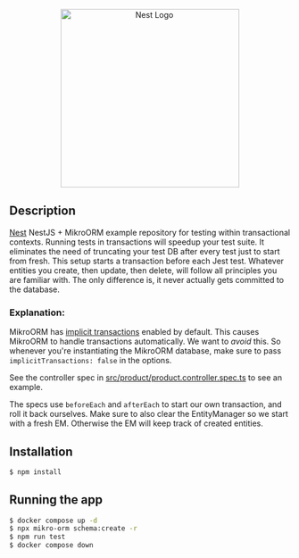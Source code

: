 <p align="center">
  <a href="http://nestjs.com/" target="blank"><img src="https://nestjs.com/img/logo_text.svg" width="320" alt="Nest Logo" /></a>
</p>

## Description

[Nest](https://github.com/nestjs/nest) NestJS + MikroORM example repository for testing within transactional contexts.
Running tests in transactions will speedup your test suite. It eliminates the need of truncating your test DB after every test
just to start from fresh. This setup starts a transaction before each Jest test. Whatever entities you create, then update, then delete, will follow all principles you are familiar with. The only difference is, it never actually gets committed to the database.

### Explanation:

MikroORM has [implicit transactions](https://mikro-orm.io/docs/unit-of-work#implicit-transactions) enabled by default. This causes MikroORM to handle transactions automatically. We want to _avoid_ this. So whenever you're instantiating the MikroORM database, make sure to pass `implicitTransactions: false` in the options.

See the controller spec in [src/product/product.controller.spec.ts](./src/product/product.controller.spec.ts) to see an example.

The specs use `beforeEach` and `afterEach` to start our own transaction, and roll it back ourselves. Make sure to also clear the EntityManager so we start with a fresh EM. Otherwise the EM will keep track of created entities.

## Installation

```bash
$ npm install
```

## Running the app

```bash
$ docker compose up -d
$ npx mikro-orm schema:create -r
$ npm run test
$ docker compose down
```
